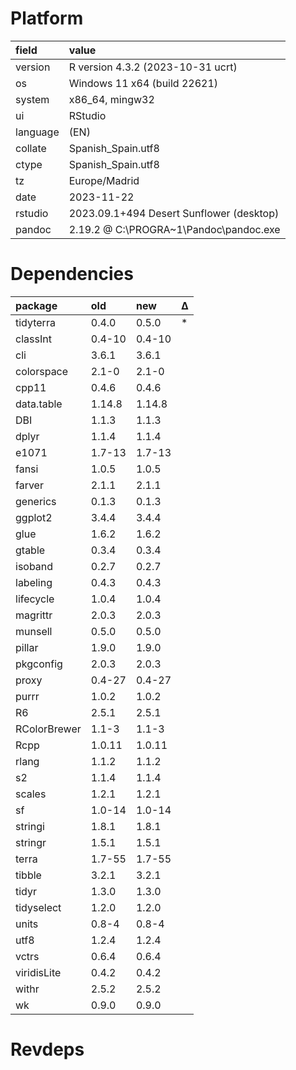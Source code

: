 # Platform

|field    |value                                    |
|:--------|:----------------------------------------|
|version  |R version 4.3.2 (2023-10-31 ucrt)        |
|os       |Windows 11 x64 (build 22621)             |
|system   |x86_64, mingw32                          |
|ui       |RStudio                                  |
|language |(EN)                                     |
|collate  |Spanish_Spain.utf8                       |
|ctype    |Spanish_Spain.utf8                       |
|tz       |Europe/Madrid                            |
|date     |2023-11-22                               |
|rstudio  |2023.09.1+494 Desert Sunflower (desktop) |
|pandoc   |2.19.2 @ C:\PROGRA~1\Pandoc\pandoc.exe   |

# Dependencies

|package      |old    |new    |Δ  |
|:------------|:------|:------|:--|
|tidyterra    |0.4.0  |0.5.0  |*  |
|classInt     |0.4-10 |0.4-10 |   |
|cli          |3.6.1  |3.6.1  |   |
|colorspace   |2.1-0  |2.1-0  |   |
|cpp11        |0.4.6  |0.4.6  |   |
|data.table   |1.14.8 |1.14.8 |   |
|DBI          |1.1.3  |1.1.3  |   |
|dplyr        |1.1.4  |1.1.4  |   |
|e1071        |1.7-13 |1.7-13 |   |
|fansi        |1.0.5  |1.0.5  |   |
|farver       |2.1.1  |2.1.1  |   |
|generics     |0.1.3  |0.1.3  |   |
|ggplot2      |3.4.4  |3.4.4  |   |
|glue         |1.6.2  |1.6.2  |   |
|gtable       |0.3.4  |0.3.4  |   |
|isoband      |0.2.7  |0.2.7  |   |
|labeling     |0.4.3  |0.4.3  |   |
|lifecycle    |1.0.4  |1.0.4  |   |
|magrittr     |2.0.3  |2.0.3  |   |
|munsell      |0.5.0  |0.5.0  |   |
|pillar       |1.9.0  |1.9.0  |   |
|pkgconfig    |2.0.3  |2.0.3  |   |
|proxy        |0.4-27 |0.4-27 |   |
|purrr        |1.0.2  |1.0.2  |   |
|R6           |2.5.1  |2.5.1  |   |
|RColorBrewer |1.1-3  |1.1-3  |   |
|Rcpp         |1.0.11 |1.0.11 |   |
|rlang        |1.1.2  |1.1.2  |   |
|s2           |1.1.4  |1.1.4  |   |
|scales       |1.2.1  |1.2.1  |   |
|sf           |1.0-14 |1.0-14 |   |
|stringi      |1.8.1  |1.8.1  |   |
|stringr      |1.5.1  |1.5.1  |   |
|terra        |1.7-55 |1.7-55 |   |
|tibble       |3.2.1  |3.2.1  |   |
|tidyr        |1.3.0  |1.3.0  |   |
|tidyselect   |1.2.0  |1.2.0  |   |
|units        |0.8-4  |0.8-4  |   |
|utf8         |1.2.4  |1.2.4  |   |
|vctrs        |0.6.4  |0.6.4  |   |
|viridisLite  |0.4.2  |0.4.2  |   |
|withr        |2.5.2  |2.5.2  |   |
|wk           |0.9.0  |0.9.0  |   |

# Revdeps

